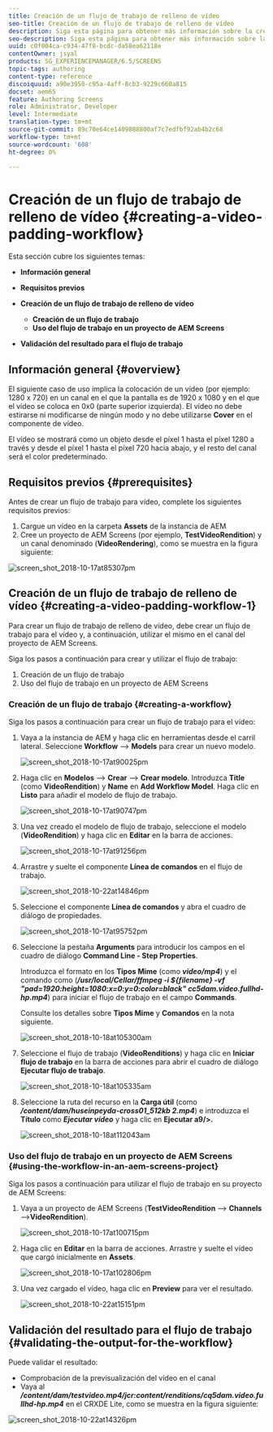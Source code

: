 ```yaml
---
title: Creación de un flujo de trabajo de relleno de vídeo
seo-title: Creación de un flujo de trabajo de relleno de vídeo
description: Siga esta página para obtener más información sobre la creación de un relleno de vídeo en el flujo de trabajo de los recursos.
seo-description: Siga esta página para obtener más información sobre la creación de un relleno de vídeo en el flujo de trabajo de los recursos.
uuid: c0f004ca-c934-47f8-bcdc-da58ea62118e
contentOwner: jsyal
products: SG_EXPERIENCEMANAGER/6.5/SCREENS
topic-tags: authoring
content-type: reference
discoiquuid: a90e3950-c95a-4aff-8cb3-9229c660a815
docset: aem65
feature: Authoring Screens
role: Administrator, Developer
level: Intermediate
translation-type: tm+mt
source-git-commit: 89c70e64ce1409888800af7c7edfbf92ab4b2c68
workflow-type: tm+mt
source-wordcount: '608'
ht-degree: 0%

---
```



# Creación de un flujo de trabajo de relleno de vídeo {#creating-a-video-padding-workflow}

Esta sección cubre los siguientes temas:

* **Información general**
* **Requisitos previos**
* **Creación de un flujo de trabajo de relleno de vídeo**
   * **Creación de un flujo de trabajo**
   * **Uso del flujo de trabajo en un proyecto de AEM Screens**

* **Validación del resultado para el flujo de trabajo**

## Información general {#overview}

El siguiente caso de uso implica la colocación de un vídeo (por ejemplo: 1280 x 720) en un canal en el que la pantalla es de 1920 x 1080 y en el que el vídeo se coloca en 0x0 (parte superior izquierda). El vídeo no debe estirarse ni modificarse de ningún modo y no debe utilizarse **Cover** en el componente de vídeo.

El vídeo se mostrará como un objeto desde el píxel 1 hasta el píxel 1280 a través y desde el píxel 1 hasta el píxel 720 hacia abajo, y el resto del canal será el color predeterminado.

## Requisitos previos {#prerequisites}

Antes de crear un flujo de trabajo para vídeo, complete los siguientes requisitos previos:

1. Cargue un vídeo en la carpeta **Assets** de la instancia de AEM
1. Cree un proyecto de AEM Screens (por ejemplo, **TestVideoRendition**) y un canal denominado (**VideoRendering**), como se muestra en la figura siguiente:

![screen_shot_2018-10-17at85307pm](assets/screen_shot_2018-10-17at85307pm.png)

## Creación de un flujo de trabajo de relleno de vídeo {#creating-a-video-padding-workflow-1}

Para crear un flujo de trabajo de relleno de vídeo, debe crear un flujo de trabajo para el vídeo y, a continuación, utilizar el mismo en el canal del proyecto de AEM Screens.

Siga los pasos a continuación para crear y utilizar el flujo de trabajo:

1. Creación de un flujo de trabajo
1. Uso del flujo de trabajo en un proyecto de AEM Screens

### Creación de un flujo de trabajo {#creating-a-workflow}

Siga los pasos a continuación para crear un flujo de trabajo para el vídeo:

1. Vaya a la instancia de AEM y haga clic en herramientas desde el carril lateral. Seleccione **Workflow** —> **Models** para crear un nuevo modelo.

   ![screen_shot_2018-10-17at90025pm](assets/screen_shot_2018-10-17at90025pm.png)

1. Haga clic en **Modelos** —> **Crear** —> **Crear modelo**. Introduzca **Title** (como **VideoRendition**) y **Name** en **Add Workflow Model**. Haga clic en **Listo** para añadir el modelo de flujo de trabajo.

   ![screen_shot_2018-10-17at90747pm](assets/screen_shot_2018-10-17at90747pm.png)

1. Una vez creado el modelo de flujo de trabajo, seleccione el modelo (**VideoRendition**) y haga clic en **Editar** en la barra de acciones.

   ![screen_shot_2018-10-17at91256pm](assets/screen_shot_2018-10-17at91256pm.png)

1. Arrastre y suelte el componente **Línea de comandos** en el flujo de trabajo.

   ![screen_shot_2018-10-22at14846pm](assets/screen_shot_2018-10-22at14846pm.png)

1. Seleccione el componente **Línea de comandos** y abra el cuadro de diálogo de propiedades.

   ![screen_shot_2018-10-17at95752pm](assets/screen_shot_2018-10-17at95752pm.png)

1. Seleccione la pestaña **Arguments** para introducir los campos en el cuadro de diálogo **Command Line - Step Properties**.

   Introduzca el formato en los **Tipos Mime** (como ***video/mp4***) y el comando como (***/usr/local/Cellar/ffmpeg -i ${filename} -vf &quot;pad=1920:height=1080:x=0:y=0:color=black&quot; cc5dam.video.fullhd-hp.mp4***) para iniciar el flujo de trabajo en el campo **Commands**.

   Consulte los detalles sobre **Tipos Mime** y **Comandos** en la nota siguiente.

   ![screen_shot_2018-10-18at105300am](assets/screen_shot_2018-10-18at105300am.png)

1. Seleccione el flujo de trabajo (**VideoRenditions**) y haga clic en **Iniciar flujo de trabajo** en la barra de acciones para abrir el cuadro de diálogo **Ejecutar flujo de trabajo**.

   ![screen_shot_2018-10-18at105335am](assets/screen_shot_2018-10-18at105335am.png)

1. Seleccione la ruta del recurso en la **Carga útil** (como ***/content/dam/huseinpeyda-cross01_512kb 2.mp4***) e introduzca el **Título** como ***Ejecutar vídeo*** y haga clic en **Ejecutar a9/>.**

   ![screen_shot_2018-10-18at112043am](assets/screen_shot_2018-10-18at112043am.png)

### Uso del flujo de trabajo en un proyecto de AEM Screens {#using-the-workflow-in-an-aem-screens-project}

Siga los pasos a continuación para utilizar el flujo de trabajo en su proyecto de AEM Screens:

1. Vaya a un proyecto de AEM Screens (**TestVideoRendition** —> **Channels** —>**VideoRendition**).

   ![screen_shot_2018-10-17at100715pm](assets/screen_shot_2018-10-17at100715pm.png)

1. Haga clic en **Editar** en la barra de acciones. Arrastre y suelte el vídeo que cargó inicialmente en **Assets**.

   ![screen_shot_2018-10-17at102806pm](assets/screen_shot_2018-10-17at102806pm.png)

1. Una vez cargado el vídeo, haga clic en **Preview** para ver el resultado.

   ![screen_shot_2018-10-22at15151pm](assets/screen_shot_2018-10-22at15151pm.png)

## Validación del resultado para el flujo de trabajo {#validating-the-output-for-the-workflow}

Puede validar el resultado:

* Comprobación de la previsualización del vídeo en el canal
* Vaya al ***/content/dam/testvideo.mp4/jcr:content/renditions/cq5dam.video.fullhd-hp.mp4*** en el CRXDE Lite, como se muestra en la figura siguiente:

![screen_shot_2018-10-22at14326pm](assets/screen_shot_2018-10-22at14326pm.png)


